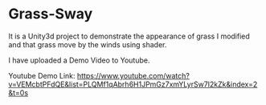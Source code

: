 # Grass-Sway
 
It is a Unity3d project to demonstrate the appearance of grass I modified and that grass move by the winds using shader.

I have uploaded a Demo Video to Youtube.

Youtube Demo Link: https://www.youtube.com/watch?v=VEMcbtPFdQE&list=PLQMf1qAbrh6H1JPmGz7xmYLyrSw7I2kZk&index=2&t=0s
